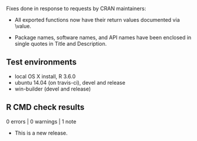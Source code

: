 Fixes done in response to requests by CRAN maintainers:

- All exported functions now have their return values documented via \value.

- Package names, software names, and API names have been enclosed in single quotes in 
Title and Description.

## Test environments
* local OS X install, R 3.6.0
* ubuntu 14.04 (on travis-ci), devel and release
* win-builder (devel and release)

## R CMD check results

0 errors | 0 warnings | 1 note

* This is a new release.
